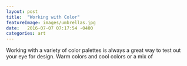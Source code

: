 ```yaml
---
layout: post
title:  "Working with Color"
featureImage: images/umbrellas.jpg
date:   2016-07-07 07:17:54 -0400
categories: art
---
```


Working with a variety of color palettes is always a great way to test out your eye for design. Warm colors and cool colors or a mix of
